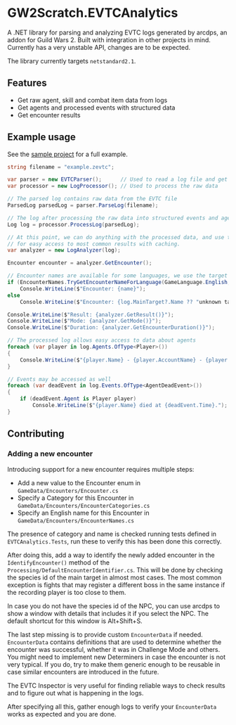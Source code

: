 # GW2Scratch.EVTCAnalytics

A .NET library for parsing and analyzing EVTC logs generated by arcdps, an addon for Guild Wars 2.
Built with integration in other projects in mind. Currently has a very unstable API, changes are to be expected.

The library currently targets `netstandard2.1`.

## Features

- Get raw agent, skill and combat item data from logs
- Get agents and processed events with structured data
- Get encounter results

## Example usage

See the [sample project](../EVTCAnalytics.Sample) for a full example.
```cs
string filename = "example.zevtc";

var parser = new EVTCParser();      // Used to read a log file and get raw data out of it
var processor = new LogProcessor(); // Used to process the raw data

// The parsed log contains raw data from the EVTC file
ParsedLog parsedLog = parser.ParseLog(filename);

// The log after processing the raw data into structured events and agents.
Log log = processor.ProcessLog(parsedLog);

// At this point, we can do anything with the processed data, and use the LogAnalyzer
// for easy access to most common results with caching.
var analyzer = new LogAnalyzer(log);

Encounter encounter = analyzer.GetEncounter();

// Encounter names are available for some languages, we use the target name if it's not.
if (EncounterNames.TryGetEncounterNameForLanguage(GameLanguage.English, encounter, out string name))
    Console.WriteLine($"Encounter: {name}");
else
    Console.WriteLine($"Encounter: {log.MainTarget?.Name ?? "unknown target"}");

Console.WriteLine($"Result: {analyzer.GetResult()}");
Console.WriteLine($"Mode: {analyzer.GetMode()}");
Console.WriteLine($"Duration: {analyzer.GetEncounterDuration()}");

// The processed log allows easy access to data about agents
foreach (var player in log.Agents.OfType<Player>())
{
    Console.WriteLine($"{player.Name} - {player.AccountName} - {player.Profession} - {player.EliteSpecialization}");
}

// Events may be accessed as well
foreach (var deadEvent in log.Events.OfType<AgentDeadEvent>())
{
    if (deadEvent.Agent is Player player)
        Console.WriteLine($"{player.Name} died at {deadEvent.Time}.");
}
```

## Contributing

### Adding a new encounter

Introducing support for a new encounter requires multiple steps:

- Add a new value to the Encounter enum in `GameData/Encounters/Encounter.cs`
- Specify a Category for this Encounter in `GameData/Encounters/EncounterCategories.cs`
- Specify an English name for this Encounter in `GameData/Encounters/EncounterNames.cs`

The presence of category and name is checked running tests defined
in `EVTCAnalytics.Tests`, run these to verify this has been done this correctly.

After doing this, add a way to identify the newly added encounter
in the `IdentifyEncounter()` method of the `Processing/DefaultEncounterIdentifier.cs`.
This will be done by checking the species id of the main target in almost most cases.
The most common exception is fights that may register a different boss in the
same instance if the recording player is too close to them.

In case you do not have the species id of the NPC, you can use arcdps to show a window with details
that includes it if you select the NPC. The default shortcut for this window is Alt+Shift+S.

The last step missing is to provide custom `EncounterData` if needed.
`EncounterData` contains definitions that are used to determine whether
the encounter was successful, whether it was in Challenge Mode and others.
You might need to implement new Determiners in case the encounter is not very
typical. If you do, try to make them generic enough to be reusable in case
similar encounters are introduced in the future.

The EVTC Inspector is very useful for finding reliable ways to check results
and to figure out what is happening in the logs.

After specifying all this, gather enough logs to verify your `EncounterData`
works as expected and you are done.